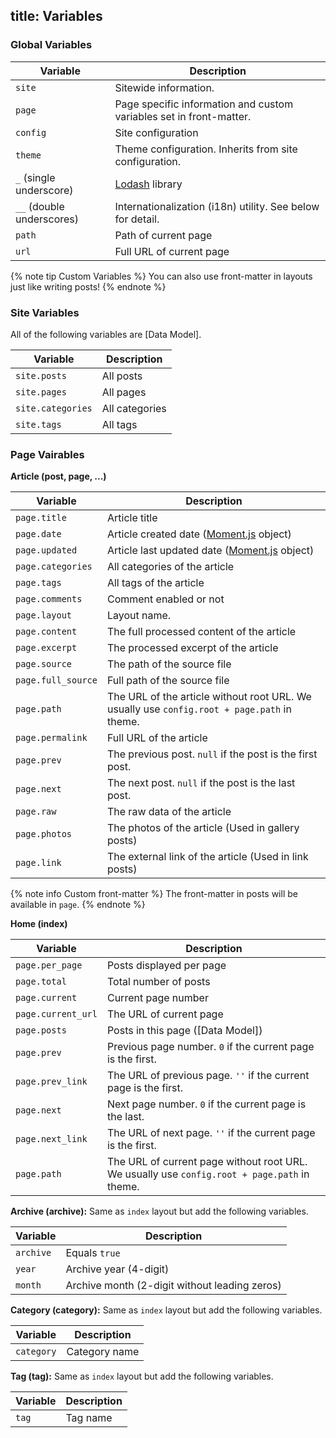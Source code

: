 title: Variables
---
### Global Variables

Variable | Description
--- | ---
`site` | Sitewide information.
`page` | Page specific information and custom variables set in front-matter.
`config` | Site configuration
`theme` | Theme configuration. Inherits from site configuration.
`_` (single underscore) | [Lodash](http://lodash.com/) library
`__` (double underscores) | Internationalization (i18n) utility. See below for detail.
`path` | Path of current page
`url` | Full URL of current page

{% note tip Custom Variables %}
You can also use front-matter in layouts just like writing posts!
{% endnote %}

### Site Variables

All of the following variables are [Data Model].

Variable | Description
--- | ---
`site.posts` | All posts
`site.pages` | All pages
`site.categories` | All categories
`site.tags` | All tags

### Page Vairables

**Article (post, page, ...)**

Variable | Description
--- | ---
`page.title` | Article title
`page.date` | Article created date ([Moment.js] object)
`page.updated` | Article last updated date ([Moment.js] object)
`page.categories` | All categories of the article
`page.tags` | All tags of the article
`page.comments` | Comment enabled or not
`page.layout` | Layout name.
`page.content` | The full processed content of the article
`page.excerpt` | The processed excerpt of the article
`page.source` | The path of the source file
`page.full_source` | Full path of the source file
`page.path` | The URL of the article without root URL. We usually use `config.root + page.path` in theme.
`page.permalink` | Full URL of the article
`page.prev` | The previous post. `null` if the post is the first post.
`page.next` | The next post. `null` if the post is the last post.
`page.raw` | The raw data of the article
`page.photos` | The photos of the article (Used in gallery posts)
`page.link` | The external link of the article (Used in link posts)

{% note info Custom front-matter %}
The front-matter in posts will be available in `page`.
{% endnote %}

**Home (index)**

Variable | Description
--- | ---
`page.per_page` | Posts displayed per page
`page.total` | Total number of posts
`page.current` | Current page number
`page.current_url` | The URL of current page
`page.posts` | Posts in this page ([Data Model])
`page.prev` | Previous page number. `0` if the current page is the first.
`page.prev_link` | The URL of previous page. `''` if the current page is the first.
`page.next` | Next page number. `0` if the current page is the last.
`page.next_link` | The URL of next page. `''` if the current page is the first.
`page.path` | The URL of current page without root URL. We usually use `config.root + page.path` in theme.

**Archive (archive):** Same as `index` layout but add the following variables.

Variable | Description
--- | ---
`archive` | Equals `true`
`year` | Archive year (4-digit)
`month` | Archive month (2-digit without leading zeros)

**Category (category):** Same as `index` layout but add the following variables.

Variable | Description
--- | ---
`category` | Category name

**Tag (tag):** Same as `index` layout but add the following variables.

Variable | Description
--- | ---
`tag` | Tag name

[Moment.js]: http://momentjs.com/